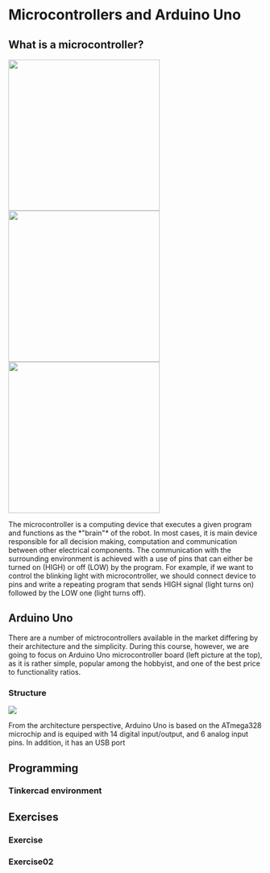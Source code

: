 # Microcontrollers and Arduino Uno

## What is a microcontroller?

<p>
  <img src = "https://store-cdn.arduino.cc/usa/catalog/product/cache/1/image/500x375/f8876a31b63532bbba4e781c30024a0a/a/0/a000066_front_8.jpg" width = "300"/>
  <img src = "https://www.elektor.com/media/catalog/product/cache/1404d1bfd8e1ad71cc6f16950ff5c805/r/a/raspberry-pi-4-4gb.jpg" width = "300"/>
  <img src = "https://5.imimg.com/data5/OG/KA/MY-58765457/318469-500x500.png" width = "300"/>
</p>
The microcontroller is a computing device that executes a given program and functions as the *"brain"* of the robot. In most cases, it is main device responsible for all decision making, computation and communication between other electrical components. The communication with the surrounding environment is achieved with a use of pins that can either be turned on (HIGH) or off (LOW) by the program. For example, if we want to control the blinking light with microcontroller, we should connect device to pins and write a repeating program that sends HIGH signal (light turns on) followed by the LOW one (light turns off).

## Arduino Uno

There are a number of mictrocontrollers available in the market differing by their architecture and the simplicity. During this course, however, we are going to focus on Arduino Uno microcontroller board (left picture at the top), as it is rather simple, popular among the hobbyist, and one of the best price to functionality ratios.


### Structure

<img src = "https://www.google.com/url?sa=i&url=https%3A%2F%2Fwww.electronicsmedia.info%2F2019%2F02%2F01%2Fbasic-concept-arduino-hardware-structure-arduino%2F&psig=AOvVaw3UPZ9Pg5nvPL2brR5qZkFg&ust=1611692049802000&source=images&cd=vfe&ved=0CAIQjRxqFwoTCJDOrLryt-4CFQAAAAAdAAAAABAD">

From the architecture perspective, Arduino Uno is based on the ATmega328 microchip and is equiped with 14 digital input/output, and 6 analog input pins. In addition, it has an USB port



## Programming

### Tinkercad environment

## Exercises

### Exercise 

### Exercise02
